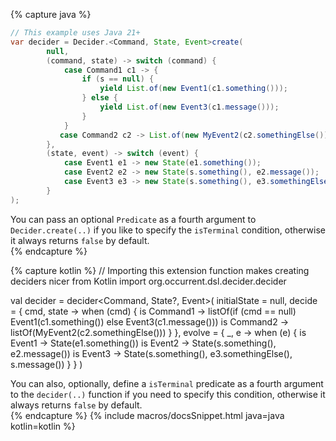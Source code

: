 {% capture java %}
```java
// This example uses Java 21+
var decider = Decider.<Command, State, Event>create(
        null,
        (command, state) -> switch (command) {
            case Command1 c1 -> {
                if (s == null) {
                    yield List.of(new Event1(c1.something()));
                } else {
                    yield List.of(new Event3(c1.message()));
                }
            }
           case Command2 c2 -> List.of(new MyEvent2(c2.somethingElse()));
        },
        (state, event) -> switch (event) {
            case Event1 e1 -> new State(e1.something());    
            case Event2 e2 -> new State(s.something(), e2.message());    
            case Event3 e3 -> new State(s.something(), e3.somethingElse(), s.message());    
        }
);
```

<div class="comment">
You can pass an optional <code>Predicate</code> as a fourth argument to <code>Decider.create(..)</code> if you like to specify the <code>isTerminal</code> condition, otherwise it always returns <code>false</code> by default.
</div>
{% endcapture %}

{% capture kotlin %}
// Importing this extension function makes creating deciders nicer from Kotlin
import org.occurrent.dsl.decider.decider 

val decider = decider<Command, State?, Event>(
        initialState  = null,
        decide = { cmd, state -> 
            when (cmd) {
              is Command1 -> listOf(if (cmd == null) Event1(c1.something()) else Event3(c1.message()))
              is Command2 -> listOf(MyEvent2(c2.somethingElse()))
           }
        },
        evolve = { _, e ->
            when (e) {
                is Event1 -> State(e1.something())
                is Event2 -> State(s.something(), e2.message())
                is Event3 -> State(s.something(), e3.somethingElse(), s.message())
            }
        }
)

<div class="comment">
You can also, optionally, define a <code>isTerminal</code> predicate as a fourth argument to the <code>decider(..)</code> function if you need to specify this condition, otherwise it always returns <code>false</code> by default.
</div>
{% endcapture %}
{% include macros/docsSnippet.html java=java kotlin=kotlin %}
